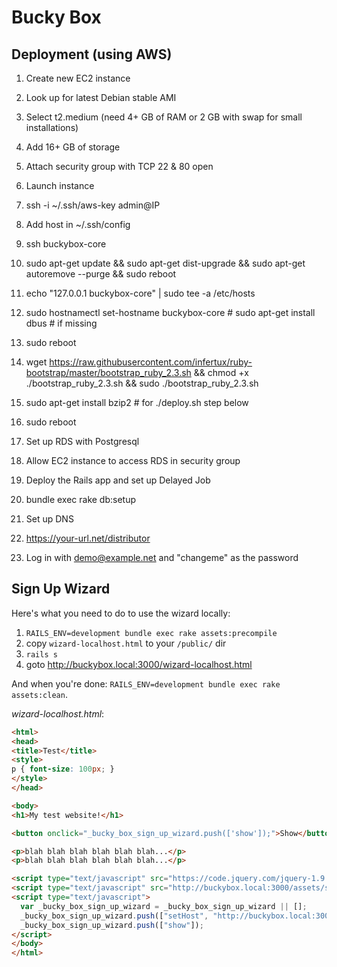 # Bucky Box

## Deployment (using AWS)

1. Create new EC2 instance
1. Look up for latest Debian stable AMI
1. Select t2.medium (need 4+ GB of RAM or 2 GB with swap for small installations)
1. Add 16+ GB of storage
1. Attach security group with TCP 22 & 80 open
1. Launch instance

1. ssh -i ~/.ssh/aws-key admin@IP
1. Add host in ~/.ssh/config
1. ssh buckybox-core
1. sudo apt-get update && sudo apt-get dist-upgrade && sudo apt-get autoremove --purge && sudo reboot
1. echo "127.0.0.1      buckybox-core" | sudo tee -a /etc/hosts
1. sudo hostnamectl set-hostname buckybox-core # sudo apt-get install dbus # if missing
1. sudo reboot
1. wget https://raw.githubusercontent.com/infertux/ruby-bootstrap/master/bootstrap_ruby_2.3.sh && chmod +x ./bootstrap_ruby_2.3.sh && sudo ./bootstrap_ruby_2.3.sh
1. sudo apt-get install bzip2 # for ./deploy.sh step below
1. sudo reboot

1. Set up RDS with Postgresql
1. Allow EC2 instance to access RDS in security group
1. Deploy the Rails app and set up Delayed Job
1. bundle exec rake db:setup

1. Set up DNS
1. https://your-url.net/distributor
1. Log in with demo@example.net and "changeme" as the password

## Sign Up Wizard

Here's what you need to do to use the wizard locally:

1. `RAILS_ENV=development bundle exec rake assets:precompile`
1. copy `wizard-localhost.html` to your `/public/` dir
1. `rails s`
1. goto http://buckybox.local:3000/wizard-localhost.html

And when you're done: `RAILS_ENV=development bundle exec rake assets:clean`.

_wizard-localhost.html_:

```html
<html>
<head>
<title>Test</title>
<style>
p { font-size: 100px; }
</style>
</head>

<body>
<h1>My test website!</h1>

<button onclick="_bucky_box_sign_up_wizard.push(['show']);">Show</button>

<p>blah blah blah blah blah blah...</p>
<p>blah blah blah blah blah blah...</p>

<script type="text/javascript" src="https://code.jquery.com/jquery-1.9.1.js"></script>
<script type="text/javascript" src="http://buckybox.local:3000/assets/sign_up_wizard.js" async="true"></script>
<script type="text/javascript">
  var _bucky_box_sign_up_wizard = _bucky_box_sign_up_wizard || [];
  _bucky_box_sign_up_wizard.push(["setHost", "http://buckybox.local:3000"]);
  _bucky_box_sign_up_wizard.push(["show"]);
</script>
</body>
</html>
```
